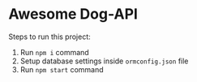 # Awesome Dog-API

Steps to run this project:

1. Run `npm i` command
2. Setup database settings inside `ormconfig.json` file
3. Run `npm start` command
